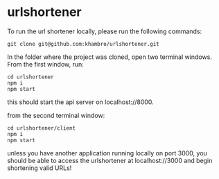# urlshortener

To run the url shortener locally, please run the following commands:

```git clone git@github.com:khambro/urlshortener.git```

In the folder where the project was cloned, open two terminal windows. From the first window, run:

```cd urlshortener```\
```npm i```\
```npm start```

this should start the api server on localhost://8000.

from the second terminal window:

```cd urlshortener/client```\
```npm i```\
```npm start```

unless you have another application running locally on port 3000, you should be able to access the urlshortener at localhost://3000 and begin shortening valid URLs!


